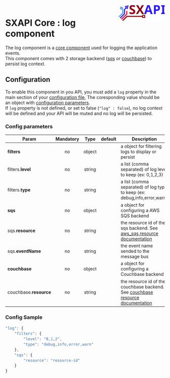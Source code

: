 <img align="right" height="50" src="https://raw.githubusercontent.com/startxfr/sxapi-core/v0.1.17-docker/docs/assets/logo.svg?sanitize=true">

# SXAPI Core : log component

The log component is a [core component](./README.md) used for logging the application events.<br> 
This component comes with 2 storage backend ([sqs](#backend-using-sqs) or [couchbase](#backend-using-couchbase)) 
to persist log context.

## Configuration

To enable this component in you API, you must add a `log` property
in the main section of your [configuration file](../guides/2.Configure.md), 
The coresponding value should be an object with [configuration parameters](#config-parameters).<br>
If `log` property is not defined, or set to false (`"log" : false`), no
log context will be defined and your API will be muted and no log will be persisted.

### Config parameters

| Param                  | Mandatory | Type   | default | Description
|------------------------|:---------:|:------:|---------|---------------
| **filters**            | no        | object |         | a object for filtering logs to display or persist
| filters.**level**      | no        | string |         | a list (comma separated) of log level to keep (ex: 0,1,2,3)
| filters.**type**       | no        | string |         | a list (comma separated) of log type to keep (ex: debug,info,error,warn)
| **sqs**                | no        | object |         | a object for configuring a AWS SQS backend
| sqs.**resource**       | no        | string |         | the resource id of the sqs backend. See [aws_sqs resource documentation](../resources/aws_sqs.md)
| sqs.**eventName**      | no        | string |         | the event name sended to the message bus
| **couchbase**          | no        | object |         | a object for configuring a Couchbase backend
| couchbase.**resource** | no        | string |         | the resource id of the couchbase backend. See [couchbase resource documentation](../resources/couchbase.md)


### Config Sample

```javascript
"log": {
    "filters": {
        "level": "0,1,2",
        "type": "debug,info,error,warn"
    },
    "sqs": {
        "resource": "resource-id"
    }
}
```

